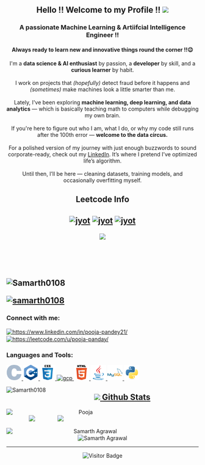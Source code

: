 <h2 align="center">
  <a target="_blank">
  </a> 
  Hello !! Welcome to my Profile !!
  <a target="_blank">
    <img src="https://github.com/JayantGoel001/JayantGoel001/blob/master/GIF/Hi.gif" width="40px" />
  </a>
</h2>
<h3 align="center">A passionate Machine Learning & Artiifcial Intelligence Engineer !! </h3>
<h4 align="center">Always ready to learn new and innovative things round the corner !!😉</h4>

<p align="center">
  I'm a <strong>data science & AI enthusiast</strong> by passion, a <strong>developer</strong> by skill,  
  and a <strong>curious learner</strong> by habit.  
  <br><br>
  I work on projects that <em>(hopefully)</em> detect fraud before it happens and  
  <em>(sometimes)</em> make machines look a little smarter than me.  
  <br><br>
  Lately, I've been exploring <strong>machine learning, deep learning, and data analytics</strong> —  
  which is basically teaching math to computers while debugging my own brain.  
  <br><br>
  If you're here to figure out who I am, what I do, or why my code still runs after the 100th error —  
  <strong>welcome to the data circus.</strong>
  <br><br>
  For a polished version of my journey with just enough buzzwords to sound corporate-ready,  
  check out my <a href="[https://www.linkedin.com/in/samarth-agrawal21/](https://www.linkedin.com/in/samarth-agrawal-bbb50a253/)">LinkedIn</a>.  
  It’s where I pretend I’ve optimized life’s algorithm.  
  <br><br>
  Until then, I’ll be here — cleaning datasets, training models, and occasionally overfitting myself.
</p>


<h2 align="center">Leetcode Info<h2>  
<p align="center">
  <a href="https://leetcode.com/u/samarthag01/" target="_blank"><img align="center" src="https://assets.leetcode.com/static_assets/others/2550.gif" alt="jyot" height="200" width="200" /></a>
  <a href="https://leetcode.com/u/samarthag01/" target="_blank"><img align="center" src="https://assets.leetcode.com/static_assets/marketing/2024-50.gif" alt="jyot" height="200" width="200" /></a>
  <a href="https://leetcode.com/u/samarthag01/" target="_blank"><img align="center" src="https://assets.leetcode.com/static_assets/marketing/2024-100.gif" alt="jyot" height="200" width="200" /></a>
</p>
<p align="center">
  
  <img  align=top flex-grow=1 src="https://leetcard.jacoblin.cool/samarthag01?theme=dark&font=Nunito&ext=heatmap" />  
</p>
<br><br>

<p align="left"> <img src="https://komarev.com/ghpvc/?username=Samarth0108&label=Profile%20views&color=0e75b6&style=flat" alt="Samarth0108" /> </p>

<p align="left"> <a href="https://github.com/ryo-ma/github-profile-trophy"><img src="https://github-profile-trophy.vercel.app/?username=samarth0108" alt="samarth0108" /></a> </p>

<h3 align="left">Connect with me:</h3>
<p align="left">
<a href="https://www.linkedin.com/in/samarth-agrawal-bbb50a253/" target="blank"><img align="center" src="https://raw.githubusercontent.com/rahuldkjain/github-profile-readme-generator/master/src/images/icons/Social/linked-in-alt.svg" alt="https://www.linkedin.com/in/pooja-pandey21/" height="30" width="40" /></a>
<a href="https://leetcode.com/u/samarthag01/" target="blank"><img align="center" src="https://raw.githubusercontent.com/rahuldkjain/github-profile-readme-generator/master/src/images/icons/Social/leet-code.svg" alt="https://leetcode.com/u/pooja-panday/" height="30" width="40" /></a>
</p>

<h3 align="left">Languages and Tools:</h3>
<p align="left"> <a href="https://www.cprogramming.com/" target="_blank" rel="noreferrer"> <img src="https://raw.githubusercontent.com/devicons/devicon/master/icons/c/c-original.svg" alt="c" width="40" height="40"/> </a> <a href="https://www.w3schools.com/cpp/" target="_blank" rel="noreferrer"> <img src="https://raw.githubusercontent.com/devicons/devicon/master/icons/cplusplus/cplusplus-original.svg" alt="cplusplus" width="40" height="40"/> </a> <a href="https://www.w3schools.com/css/" target="_blank" rel="noreferrer"> <img src="https://raw.githubusercontent.com/devicons/devicon/master/icons/css3/css3-original-wordmark.svg" alt="css3" width="40" height="40"/> </a> <a href="https://cloud.google.com" target="_blank" rel="noreferrer"> <img src="https://www.vectorlogo.zone/logos/google_cloud/google_cloud-icon.svg" alt="gcp" width="40" height="40"/> </a> <a href="https://www.w3.org/html/" target="_blank" rel="noreferrer"> <img src="https://raw.githubusercontent.com/devicons/devicon/master/icons/html5/html5-original-wordmark.svg" alt="html5" width="40" height="40"/> </a> <a href="https://www.java.com" target="_blank" rel="noreferrer"> <img src="https://raw.githubusercontent.com/devicons/devicon/master/icons/java/java-original.svg" alt="java" width="40" height="40"/> </a> <a href="https://www.mysql.com/" target="_blank" rel="noreferrer"> <img src="https://raw.githubusercontent.com/devicons/devicon/master/icons/mysql/mysql-original-wordmark.svg" alt="mysql" width="40" height="40"/> <a href="https://www.python.org" target="_blank" rel="noreferrer"> <img src="https://raw.githubusercontent.com/devicons/devicon/master/icons/python/python-original.svg" alt="python" width="40" height="40"/> </a> </p>



<p><img align="left" src="https://github-readme-stats.vercel.app/api/top-langs?username=https://github.com/Samarth0108& show_icons=true&locale=en&layout=compact" alt="Samarth0108" /></p>




 

<div align="center">

<a href="https://github.com/DenverCoder1/Simple-View-Counter">
    
</p>

## <img src="https://media.giphy.com/media/iY8CRBdQXODJSCERIr/giphy.gif" width="25"> <b>Github Stats</b>

<p align="center">

  <img align="left" width="400" src="https://github-readme-stats.vercel.app/api?username=Samarth0108&show_icons=true&locale=en&line_height=20&title_color=7A7ADB&icon_color=2234AE&text_color=D3D3D3&bg_color=0,000000,130F40" alt="Pooja" />
  <img align="right" src="https://github-readme-streak-stats.herokuapp.com/?user=Samarth0108&theme=blueberry&line_height=20&title_color=7A7ADB&icon_color=2234AE&text_color=D3D3D3&bg_color=0,000000,130F40" width="370"/>
</p>
<img src="https://user-images.githubusercontent.com/73097560/115834477-dbab4500-a447-11eb-908a-139a6edaec5c.gif"></a>
<p align="center">
    <img src="https://github-profile-summary-cards.vercel.app/api/cards/profile-details?username=Samarth0108&theme=tokyonight&hide_border=true" align="left" width="450" alt="Samarth Agrawal"/>
<img src="https://github-readme-stats.vercel.app/api/top-langs?username=Samarth0108&show_icons=true&locale=en&layout=compact&theme=tokyonight" align="center" width="300"  alt="Samarth Agrawal"/>
</p>

----------------------
<p align="center">
  <img src="https://komarev.com/ghpvc/?username=p&style=flat-square&color=blue" alt="Visitor Badge">
</p>
